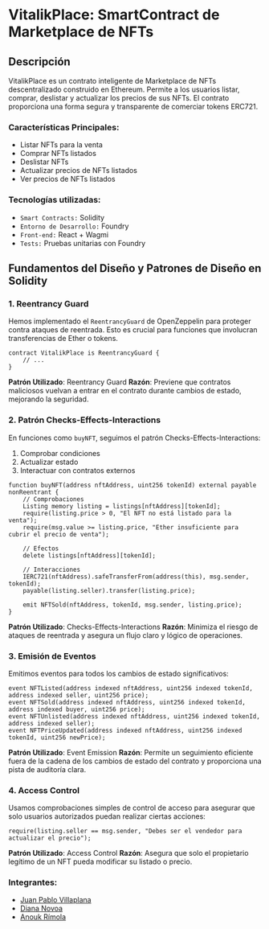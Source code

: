 # VitalikPlace: SmartContract de Marketplace de NFTs

## Descripción

VitalikPlace es un contrato inteligente de Marketplace de NFTs descentralizado construido en Ethereum. Permite a los usuarios listar, comprar, deslistar y actualizar los precios de sus NFTs. El contrato proporciona una forma segura y transparente de comerciar tokens ERC721.

### Características Principales:
- Listar NFTs para la venta
- Comprar NFTs listados
- Deslistar NFTs
- Actualizar precios de NFTs listados
- Ver precios de NFTs listados

### Tecnologías utilizadas:
- `Smart Contracts:` Solidity
- `Entorno de Desarrollo:` Foundry
- `Front-end:` React + Wagmi
- `Tests:` Pruebas unitarias con Foundry

## Fundamentos del Diseño y Patrones de Diseño en Solidity

### 1. Reentrancy Guard

Hemos implementado el `ReentrancyGuard` de OpenZeppelin para proteger contra ataques de reentrada. Esto es crucial para funciones que involucran transferencias de Ether o tokens.

```solidity
contract VitalikPlace is ReentrancyGuard {
    // ...
}
```

**Patrón Utilizado**: Reentrancy Guard
**Razón**: Previene que contratos maliciosos vuelvan a entrar en el contrato durante cambios de estado, mejorando la seguridad.

### 2. Patrón Checks-Effects-Interactions

En funciones como `buyNFT`, seguimos el patrón Checks-Effects-Interactions:

1. Comprobar condiciones
2. Actualizar estado
3. Interactuar con contratos externos

```solidity
function buyNFT(address nftAddress, uint256 tokenId) external payable nonReentrant {
    // Comprobaciones
    Listing memory listing = listings[nftAddress][tokenId];
    require(listing.price > 0, "El NFT no está listado para la venta");
    require(msg.value >= listing.price, "Ether insuficiente para cubrir el precio de venta");

    // Efectos
    delete listings[nftAddress][tokenId];

    // Interacciones
    IERC721(nftAddress).safeTransferFrom(address(this), msg.sender, tokenId);
    payable(listing.seller).transfer(listing.price);

    emit NFTSold(nftAddress, tokenId, msg.sender, listing.price);
}
```

**Patrón Utilizado**: Checks-Effects-Interactions
**Razón**: Minimiza el riesgo de ataques de reentrada y asegura un flujo claro y lógico de operaciones.

### 3. Emisión de Eventos

Emitimos eventos para todos los cambios de estado significativos:

```solidity
event NFTListed(address indexed nftAddress, uint256 indexed tokenId, address indexed seller, uint256 price);
event NFTSold(address indexed nftAddress, uint256 indexed tokenId, address indexed buyer, uint256 price);
event NFTUnlisted(address indexed nftAddress, uint256 indexed tokenId, address indexed seller);
event NFTPriceUpdated(address indexed nftAddress, uint256 indexed tokenId, uint256 newPrice);
```

**Patrón Utilizado**: Event Emission
**Razón**: Permite un seguimiento eficiente fuera de la cadena de los cambios de estado del contrato y proporciona una pista de auditoría clara.

### 4. Access Control

Usamos comprobaciones simples de control de acceso para asegurar que solo usuarios autorizados puedan realizar ciertas acciones:

```solidity
require(listing.seller == msg.sender, "Debes ser el vendedor para actualizar el precio");
```

**Patrón Utilizado**: Access Control
**Razón**: Asegura que solo el propietario legítimo de un NFT pueda modificar su listado o precio.


### Integrantes: 
- [Juan Pablo Villaplana](https://github.com/PabloVillaplana)
- [Diana Novoa](https://github.com/nov0ax)
- [Anouk Rímola](https://github.com/AnoukRImola)
